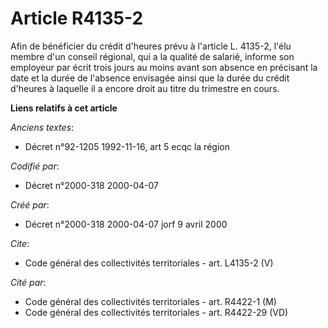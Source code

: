 # Article R4135-2

Afin de bénéficier du crédit d'heures prévu à l'article L. 4135-2, l'élu membre d'un conseil régional, qui a la qualité de
salarié, informe son employeur par écrit trois jours au moins avant son absence en précisant la date et la durée de l'absence
envisagée ainsi que la durée du crédit d'heures à laquelle il a encore droit au titre du trimestre en cours.

**Liens relatifs à cet article**

_Anciens textes_:

  - Décret n°92-1205 1992-11-16, art 5 ecqc la région

_Codifié par_:

  - Décret n°2000-318 2000-04-07

_Créé par_:

  - Décret n°2000-318 2000-04-07 jorf 9 avril 2000

_Cite_:

  - Code général des collectivités territoriales - art. L4135-2 (V)

_Cité par_:

  - Code général des collectivités territoriales - art. R4422-1 (M)
  - Code général des collectivités territoriales - art. R4422-29 (VD)
